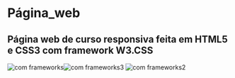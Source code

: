 # Página_web
## Página web de curso responsiva feita em HTML5 e CSS3 com framework W3.CSS
![com frameworks](https://user-images.githubusercontent.com/104743286/196508935-f76d8325-e38c-4870-9acf-833efc6b7c45.png)![com frameworks3](https://user-images.githubusercontent.com/104743286/196510341-9e533225-abf6-49c0-91b6-21f39567cc3e.png)
![com frameworks2](https://user-images.githubusercontent.com/104743286/196510346-4138103b-047b-4f5c-859d-efcb103310d8.png)


